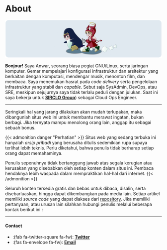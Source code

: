 # About

<img alt="About" src="banner.png"/>

**Bonjour!** Saya Anwar, seorang biasa pegiat GNU/Linux, serta jaringan komputer. Gemar mempelajari konfigurasi infrastruktur dan arsitektur yang berkaitan dengan komputasi, mendengar musik, menonton film, dan membaca. Saya menemukan hasrat pada _code delivery_ serta pengelolaan infrastruktur yang stabil dan _capable_. Sebut saja SysAdmin, DevOps, atau SRE, meskipun sejujurnya saya tidak terlalu peduli dengan julukan. Saat ini saya bekerja untuk [**SIRCLO Group**](https://www.google.co.id/search?q=sirclo&source=lnms&tbm=nws)) sebagai Cloud Ops Engineer.

---

Seringkali hal yang jarang dilakukan akan mudah terlupakan, maka dibangunlah situs web ini untuk membantu merawat ingatan, bukan berbagi. Jika ternyata mampu menolong orang lain, anggap itu sebagai sebuah bonus.

{{< admonition danger "Perhatian" >}}
Situs web yang sedang terbuka ini hanyalah _arsip pribadi_ yang berusaha ditulis sedemikian rupa supaya terlihat lebih teknis. Perlu diketahui, bahwa penulis tidak berharap setiap orang dapat memahaminya.

Penulis sepenuhnya tidak bertanggung jawab atas segala kerugian atau kerusakan yang disebabkan oleh setiap konten dalam situs ini. Pembaca hendaknya lebih waspada dalam mempraktikan hal-hal dari internet. 
{{< /admonition >}}

Seluruh konten tersedia gratis dan bebas untuk dibaca, disalin, serta disebarluaskan, hingga dapat dikembangkan pada media lain. Setiap artikel memiliki _source code_ yang dapat diakses dari [repository](https://github.com/anwareset/blog). Jika memiliki pertanyaan, atau urusan lain silahkan hubungi penulis melalui beberapa kontak berikut ini :

---

#### Contact

* :(fab fa-twitter-square fa-fw): **[Twitter](https://twitter.com/mtrianwar)**
* :(fas fa-envelope fa-fw): **[Email](mailto:trianwar@protonmail.com)**


